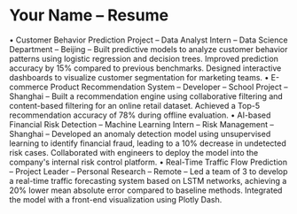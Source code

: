 # Your Name – Resume

• Customer Behavior Prediction Project – Data Analyst Intern – Data Science Department – Beijing – Built predictive models to analyze customer behavior patterns using logistic regression and decision trees. Improved prediction accuracy by 15% compared to previous benchmarks. Designed interactive dashboards to visualize customer segmentation for marketing teams.
• E-commerce Product Recommendation System – Developer – School Project – Shanghai – Built a recommendation engine using collaborative filtering and content-based filtering for an online retail dataset. Achieved a Top-5 recommendation accuracy of 78% during offline evaluation.
• AI-based Financial Risk Detection – Machine Learning Intern – Risk Management – Shanghai – Developed an anomaly detection model using unsupervised learning to identify financial fraud, leading to a 10% decrease in undetected risk cases. Collaborated with engineers to deploy the model into the company's internal risk control platform.
• Real-Time Traffic Flow Prediction – Project Leader – Personal Research – Remote – Led a team of 3 to develop a real-time traffic forecasting system based on LSTM networks, achieving a 20% lower mean absolute error compared to baseline methods. Integrated the model with a front-end visualization using Plotly Dash.